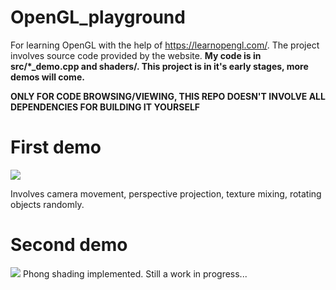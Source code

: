 # OpenGL_playground
For learning OpenGL with the help of https://learnopengl.com/. The project involves source code provided by the website. **My code is in src/*_demo.cpp and shaders/. This project is in it's early stages, more demos will come.**

**ONLY FOR CODE BROWSING/VIEWING, THIS REPO DOESN'T INVOLVE ALL DEPENDENCIES FOR BUILDING IT YOURSELF**

# First demo
![](https://github.com/Willecode/OpenGL_playground/blob/300d6c4c5e4c979e3984dc671672613facb80b16/movement_demo.gif)

Involves camera movement, perspective projection, texture mixing, rotating objects randomly.

# Second demo
![](https://github.com/Willecode/OpenGL_playground/blob/75e4ed820efb91bd4aa46a51afe44852a004c8d0/light_demo_early.gif)
Phong shading implemented. Still a work in progress...
